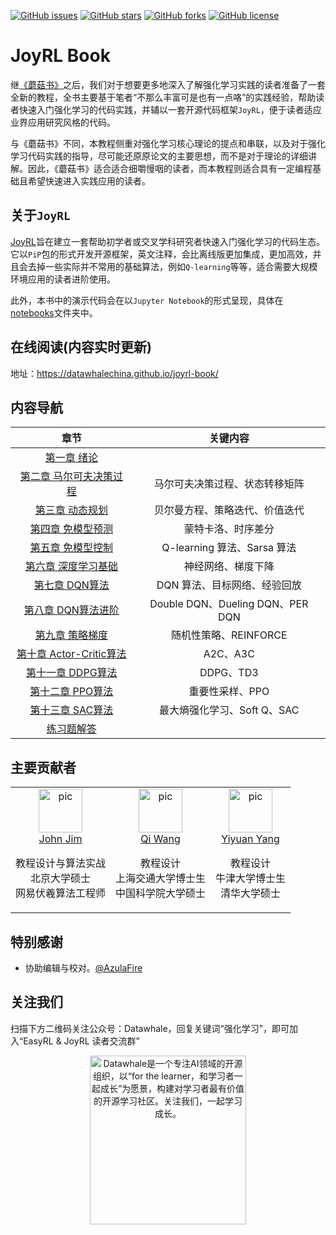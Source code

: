  [![GitHub issues](https://img.shields.io/github/issues/datawhalechina/joyrl-book)](https://github.com/datawhalechina/joyrl-book/issues) [![GitHub stars](https://img.shields.io/github/stars/datawhalechina/joyrl-book)](https://github.com/datawhalechina/joyrl-book/stargazers) [![GitHub forks](https://img.shields.io/github/forks/datawhalechina/joyrl-book)](https://github.com/datawhalechina/joyrl-book/network) [![GitHub license](https://img.shields.io/github/license/datawhalechina/joyrl-book)](https://github.com/datawhalechina/joyrl-book/blob/master/LICENSE)
# JoyRL Book

继[《蘑菇书》](https://github.com/datawhalechina/easy-rl)之后，我们对于想要更多地深入了解强化学习实践的读者准备了一套全新的教程，全书主要基于笔者“不那么丰富可是也有一点咯”的实践经验，帮助读者快速入门强化学习的代码实践，并辅以一套开源代码框架`JoyRL`，便于读者适应业界应用研究风格的代码。

与《蘑菇书》不同，本教程侧重对强化学习核心理论的提点和串联，以及对于强化学习代码实践的指导，尽可能还原原论文的主要思想，而不是对于理论的详细讲解。因此，《蘑菇书》适合适合细嚼慢咽的读者，而本教程则适合具有一定编程基础且希望快速进入实践应用的读者。

## 关于`JoyRL`

[JoyRL](https://github.com/datawhalechina/joyrl)旨在建立一套帮助初学者或交叉学科研究者快速入门强化学习的代码生态。它以`PiP`包的形式开发开源框架，英文注释，会比离线版更加集成，更加高效，并且会去掉一些实际并不常用的基础算法，例如`Q-learning`等等，适合需要大规模环境应用的读者进阶使用。

此外，本书中的演示代码会在以`Jupyter Notebook`的形式呈现，具体在[notebooks](./notebooks)文件夹中。

## 在线阅读(内容实时更新)

地址：https://datawhalechina.github.io/joyrl-book/

## 内容导航

|               章节                | 关键内容 |
| :-------------------------------: | :--: |
|       [第一章 绪论](https://datawhalechina.github.io/joyrl-book/#/ch1/main)       |  |
| [第二章 马尔可夫决策过程](https://datawhalechina.github.io/joyrl-book/#/ch2/main) | 马尔可夫决策过程、状态转移矩阵 |
|     [第三章 动态规划](https://datawhalechina.github.io/joyrl-book/#/ch3/main)     | 贝尔曼方程、策略迭代、价值迭代 |
|    [第四章 免模型预测](https://datawhalechina.github.io/joyrl-book/#/ch4/main)    | 蒙特卡洛、时序差分 |
|    [第五章 免模型控制](https://datawhalechina.github.io/joyrl-book/#/ch5/main)    | Q-learning 算法、Sarsa 算法 |
| [第六章 深度学习基础](https://datawhalechina.github.io/joyrl-book/#/ch6/main) | 神经网络、梯度下降 |
| [第七章 DQN算法](https://datawhalechina.github.io/joyrl-book/#/ch7/main) | DQN 算法、目标网络、经验回放 |
| [第八章 DQN算法进阶](https://datawhalechina.github.io/joyrl-book/#/ch8/main) | Double DQN、Dueling DQN、PER DQN |
| [第九章 策略梯度](https://datawhalechina.github.io/joyrl-book/#/ch9/main) | 随机性策略、REINFORCE |
| [第十章 Actor-Critic算法](https://datawhalechina.github.io/joyrl-book/#/ch10/main) | A2C、A3C |
| [第十一章 DDPG算法](https://datawhalechina.github.io/joyrl-book/#/ch11/main) | DDPG、TD3 |
| [第十二章 PPO算法](https://datawhalechina.github.io/joyrl-book/#/ch12/main) | 重要性采样、PPO |
| [第十三章 SAC算法](https://datawhalechina.github.io/joyrl-book/#/ch13/main) | 最大熵强化学习、Soft Q、SAC |
| [练习题解答](https://datawhalechina.github.io/joyrl-book/#/appendix/main) |  |

## 主要贡献者

<table border="0">
  <tbody>
    <tr align="center" >
        <td>
         <a href="https://github.com/JohnJim0816"><img width="70" height="70" src="https://github.com/JohnJim0816.png?s=40" alt="pic"></a><br>
         <a href="https://github.com/JohnJim0816">John Jim</a>
         <p>教程设计与算法实战<br> 北京大学硕士<br> 网易伏羲算法工程师 </p>
        </td>
        <td>
            <a href="https://github.com/qiwang067"><img width="70" height="70" src="https://github.com/qiwang067.png?s=40" alt="pic"></a><br>
            <a href="https://github.com/qiwang067">Qi Wang</a> 
            <p>教程设计<br> 上海交通大学博士生<br> 中国科学院大学硕士</p>
        </td>
        <td>
            <a href="https://github.com/yyysjz1997"><img width="70" height="70" src="https://github.com/yyysjz1997.png?s=40" alt="pic"></a><br>
            <a href="https://github.com/yyysjz1997">Yiyuan Yang</a> 
            <p>教程设计 <br> 牛津大学博士生<br> 清华大学硕士</p>
        </td>
    </tr>
  </tbody>
</table>

## 特别感谢

* 协助编辑与校对。[@AzulaFire](https://github.com/limafang)

## 关注我们

扫描下方二维码关注公众号：Datawhale，回复关键词“强化学习”，即可加入“EasyRL & JoyRL 读者交流群”
<div align=center><img src="https://raw.githubusercontent.com/datawhalechina/easy-rl/master/docs/res/qrcode.jpeg" width = "250" height = "270" alt="Datawhale是一个专注AI领域的开源组织，以“for the learner，和学习者一起成长”为愿景，构建对学习者最有价值的开源学习社区。关注我们，一起学习成长。"></div>